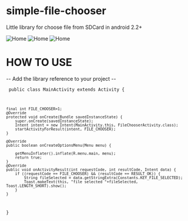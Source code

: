 simple-file-chooser
===================

Little library for choose file from SDCard in android 2.2+


![Home](https://lh3.googleusercontent.com/-XLVxaf-tnPw/UcmiOwKfcAI/AAAAAAAADAw/X_NteRUpEf8/w353-h588-no/Screenshot_2013-06-25-08-54-51.png)
![Home](https://lh4.googleusercontent.com/-tIBtXwWYBFc/Ucmh3spd_HI/AAAAAAAADAg/roDEoDXCrA4/w353-h588-no/Screenshot_2013-06-25-08-54-59.png)
![Home](https://lh4.googleusercontent.com/-KbvA3s1oGHU/UcmiOAerEEI/AAAAAAAADAo/GTG9fUKh5QI/w353-h588-no/Screenshot_2013-06-25-08-54-42.png)


HOW TO USE
===================
-- Add the library reference to your project --


<code> public class MainActivity extends Activity {

	final int FILE_CHOOSER=1; 
	@Override
	protected void onCreate(Bundle savedInstanceState) {
		super.onCreate(savedInstanceState);
		Intent intent = new Intent(MainActivity.this, FileChooserActivity.class);
		startActivityForResult(intent, FILE_CHOOSER);
	}

	@Override
	public boolean onCreateOptionsMenu(Menu menu) {
		
		getMenuInflater().inflate(R.menu.main, menu);
		return true;
	}
	@Override
	public void onActivityResult(int requestCode, int resultCode, Intent data) {
	    if ((requestCode == FILE_CHOOSER) && (resultCode == RESULT_OK)) {
	        String fileSelected = data.getStringExtra(Constants.KEY_FILE_SELECTED);
	        Toast.makeText(this, "file selected "+fileSelected, Toast.LENGTH_SHORT).show();
	    }                   
	}

}

</code> 